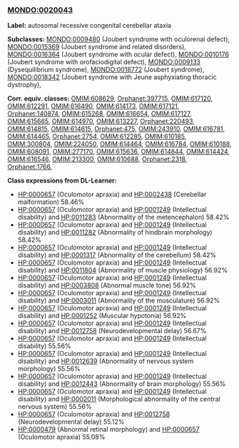 
### [MONDO:0020043](http://purl.obolibrary.org/obo/MONDO_0020043)
**Label:** autosomal recessive congenital cerebellar ataxia

**Subclasses:** [MONDO:0009480](http://purl.obolibrary.org/obo/MONDO_0009480) (Joubert syndrome with oculorenal defect), [MONDO:0015369](http://purl.obolibrary.org/obo/MONDO_0015369) (Joubert syndrome and related disorders), [MONDO:0016364](http://purl.obolibrary.org/obo/MONDO_0016364) (Joubert syndrome with ocular defect), [MONDO:0010176](http://purl.obolibrary.org/obo/MONDO_0010176) (Joubert syndrome with orofaciodigital defect), [MONDO:0009133](http://purl.obolibrary.org/obo/MONDO_0009133) (Dysequilibrium syndrome), [MONDO:0018772](http://purl.obolibrary.org/obo/MONDO_0018772) (Joubert syndrome), [MONDO:0018342](http://purl.obolibrary.org/obo/MONDO_0018342) (Joubert syndrome with Jeune asphyxiating thoracic dystrophy), 

**Corr. equiv. classes:** [OMIM:608629](http://purl.obolibrary.org/obo/OMIM_608629), [Orphanet:397715](http://www.orpha.net/ORDO/Orphanet_397715), [OMIM:617120](http://purl.obolibrary.org/obo/OMIM_617120), [OMIM:612291](http://purl.obolibrary.org/obo/OMIM_612291), [OMIM:616490](http://purl.obolibrary.org/obo/OMIM_616490), [OMIM:614173](http://purl.obolibrary.org/obo/OMIM_614173), [OMIM:617121](http://purl.obolibrary.org/obo/OMIM_617121), [Orphanet:140874](http://www.orpha.net/ORDO/Orphanet_140874), [OMIM:615268](http://purl.obolibrary.org/obo/OMIM_615268), [OMIM:616654](http://purl.obolibrary.org/obo/OMIM_616654), [OMIM:617127](http://purl.obolibrary.org/obo/OMIM_617127), [OMIM:615665](http://purl.obolibrary.org/obo/OMIM_615665), [OMIM:614970](http://purl.obolibrary.org/obo/OMIM_614970), [OMIM:613227](http://purl.obolibrary.org/obo/OMIM_613227), [Orphanet:220493](http://www.orpha.net/ORDO/Orphanet_220493), [OMIM:614815](http://purl.obolibrary.org/obo/OMIM_614815), [OMIM:614615](http://purl.obolibrary.org/obo/OMIM_614615), [Orphanet:475](http://www.orpha.net/ORDO/Orphanet_475), [OMIM:243910](http://purl.obolibrary.org/obo/OMIM_243910), [OMIM:616781](http://purl.obolibrary.org/obo/OMIM_616781), [OMIM:614465](http://purl.obolibrary.org/obo/OMIM_614465), [Orphanet:2754](http://www.orpha.net/ORDO/Orphanet_2754), [OMIM:612285](http://purl.obolibrary.org/obo/OMIM_612285), [OMIM:610185](http://purl.obolibrary.org/obo/OMIM_610185), [OMIM:300804](http://purl.obolibrary.org/obo/OMIM_300804), [OMIM:224050](http://purl.obolibrary.org/obo/OMIM_224050), [OMIM:614464](http://purl.obolibrary.org/obo/OMIM_614464), [OMIM:616784](http://purl.obolibrary.org/obo/OMIM_616784), [OMIM:610188](http://purl.obolibrary.org/obo/OMIM_610188), [OMIM:608091](http://purl.obolibrary.org/obo/OMIM_608091), [OMIM:277170](http://purl.obolibrary.org/obo/OMIM_277170), [OMIM:615636](http://purl.obolibrary.org/obo/OMIM_615636), [OMIM:614844](http://purl.obolibrary.org/obo/OMIM_614844), [OMIM:614424](http://purl.obolibrary.org/obo/OMIM_614424), [OMIM:616546](http://purl.obolibrary.org/obo/OMIM_616546), [OMIM:213300](http://purl.obolibrary.org/obo/OMIM_213300), [OMIM:610688](http://purl.obolibrary.org/obo/OMIM_610688), [Orphanet:2318](http://www.orpha.net/ORDO/Orphanet_2318), [Orphanet:1766](http://www.orpha.net/ORDO/Orphanet_1766), 

**Class expressions from DL-Learner:**

- [HP:0000657](http://purl.obolibrary.org/obo/HP_0000657) (Oculomotor apraxia) and [HP:0002438](http://purl.obolibrary.org/obo/HP_0002438) (Cerebellar malformation) 58.46%
- [HP:0000657](http://purl.obolibrary.org/obo/HP_0000657) (Oculomotor apraxia) and [HP:0001249](http://purl.obolibrary.org/obo/HP_0001249) (Intellectual disability) and [HP:0011283](http://purl.obolibrary.org/obo/HP_0011283) (Abnormality of the metencephalon) 58.42%
- [HP:0000657](http://purl.obolibrary.org/obo/HP_0000657) (Oculomotor apraxia) and [HP:0001249](http://purl.obolibrary.org/obo/HP_0001249) (Intellectual disability) and [HP:0011282](http://purl.obolibrary.org/obo/HP_0011282) (Abnormality of hindbrain morphology) 58.42%
- [HP:0000657](http://purl.obolibrary.org/obo/HP_0000657) (Oculomotor apraxia) and [HP:0001249](http://purl.obolibrary.org/obo/HP_0001249) (Intellectual disability) and [HP:0001317](http://purl.obolibrary.org/obo/HP_0001317) (Abnormality of the cerebellum) 58.42%
- [HP:0000657](http://purl.obolibrary.org/obo/HP_0000657) (Oculomotor apraxia) and [HP:0001249](http://purl.obolibrary.org/obo/HP_0001249) (Intellectual disability) and [HP:0011804](http://purl.obolibrary.org/obo/HP_0011804) (Abnormality of muscle physiology) 56.92%
- [HP:0000657](http://purl.obolibrary.org/obo/HP_0000657) (Oculomotor apraxia) and [HP:0001249](http://purl.obolibrary.org/obo/HP_0001249) (Intellectual disability) and [HP:0003808](http://purl.obolibrary.org/obo/HP_0003808) (Abnormal muscle tone) 56.92%
- [HP:0000657](http://purl.obolibrary.org/obo/HP_0000657) (Oculomotor apraxia) and [HP:0001249](http://purl.obolibrary.org/obo/HP_0001249) (Intellectual disability) and [HP:0003011](http://purl.obolibrary.org/obo/HP_0003011) (Abnormality of the musculature) 56.92%
- [HP:0000657](http://purl.obolibrary.org/obo/HP_0000657) (Oculomotor apraxia) and [HP:0001249](http://purl.obolibrary.org/obo/HP_0001249) (Intellectual disability) and [HP:0001252](http://purl.obolibrary.org/obo/HP_0001252) (Muscular hypotonia) 56.92%
- [HP:0000657](http://purl.obolibrary.org/obo/HP_0000657) (Oculomotor apraxia) and [HP:0001249](http://purl.obolibrary.org/obo/HP_0001249) (Intellectual disability) and [HP:0012758](http://purl.obolibrary.org/obo/HP_0012758) (Neurodevelopmental delay) 56.67%
- [HP:0000657](http://purl.obolibrary.org/obo/HP_0000657) (Oculomotor apraxia) and [HP:0001249](http://purl.obolibrary.org/obo/HP_0001249) (Intellectual disability) 55.56%
- [HP:0000657](http://purl.obolibrary.org/obo/HP_0000657) (Oculomotor apraxia) and [HP:0001249](http://purl.obolibrary.org/obo/HP_0001249) (Intellectual disability) and [HP:0012639](http://purl.obolibrary.org/obo/HP_0012639) (Abnormality of nervous system morphology) 55.56%
- [HP:0000657](http://purl.obolibrary.org/obo/HP_0000657) (Oculomotor apraxia) and [HP:0001249](http://purl.obolibrary.org/obo/HP_0001249) (Intellectual disability) and [HP:0012443](http://purl.obolibrary.org/obo/HP_0012443) (Abnormality of brain morphology) 55.56%
- [HP:0000657](http://purl.obolibrary.org/obo/HP_0000657) (Oculomotor apraxia) and [HP:0001249](http://purl.obolibrary.org/obo/HP_0001249) (Intellectual disability) and [HP:0002011](http://purl.obolibrary.org/obo/HP_0002011) (Morphological abnormality of the central nervous system) 55.56%
- [HP:0000657](http://purl.obolibrary.org/obo/HP_0000657) (Oculomotor apraxia) and [HP:0012758](http://purl.obolibrary.org/obo/HP_0012758) (Neurodevelopmental delay) 55.12%
- [HP:0000479](http://purl.obolibrary.org/obo/HP_0000479) (Abnormal retinal morphology) and [HP:0000657](http://purl.obolibrary.org/obo/HP_0000657) (Oculomotor apraxia) 55.08%



